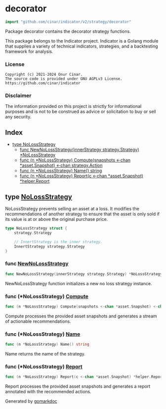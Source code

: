 <!-- Code generated by gomarkdoc. DO NOT EDIT -->

# decorator

```go
import "github.com/cinar/indicator/v2/strategy/decorator"
```

Package decorator contains the decorator strategy functions.

This package belongs to the Indicator project. Indicator is a Golang module that supplies a variety of technical indicators, strategies, and a backtesting framework for analysis.

### License

```
Copyright (c) 2021-2024 Onur Cinar.
The source code is provided under GNU AGPLv3 License.
https://github.com/cinar/indicator
```

### Disclaimer

The information provided on this project is strictly for informational purposes and is not to be construed as advice or solicitation to buy or sell any security.

## Index

- [type NoLossStrategy](<#NoLossStrategy>)
  - [func NewNoLossStrategy\(innerStrategy strategy.Strategy\) \*NoLossStrategy](<#NewNoLossStrategy>)
  - [func \(n \*NoLossStrategy\) Compute\(snapshots \<\-chan \*asset.Snapshot\) \<\-chan strategy.Action](<#NoLossStrategy.Compute>)
  - [func \(n \*NoLossStrategy\) Name\(\) string](<#NoLossStrategy.Name>)
  - [func \(n \*NoLossStrategy\) Report\(c \<\-chan \*asset.Snapshot\) \*helper.Report](<#NoLossStrategy.Report>)


<a name="NoLossStrategy"></a>
## type [NoLossStrategy](<https://github.com/cinar/indicator/blob/master/strategy/decorator/no_loss_strategy.go#L17-L22>)

NoLossStrategy prevents selling an asset at a loss. It modifies the recommendations of another strategy to ensure that the asset is only sold if its value is at or above the original purchase price.

```go
type NoLossStrategy struct {
    strategy.Strategy

    // InnertStrategy is the inner strategy.
    InnertStrategy strategy.Strategy
}
```

<a name="NewNoLossStrategy"></a>
### func [NewNoLossStrategy](<https://github.com/cinar/indicator/blob/master/strategy/decorator/no_loss_strategy.go#L25>)

```go
func NewNoLossStrategy(innerStrategy strategy.Strategy) *NoLossStrategy
```

NewNoLossStrategy function initializes a new no loss strategy instance.

<a name="NoLossStrategy.Compute"></a>
### func \(\*NoLossStrategy\) [Compute](<https://github.com/cinar/indicator/blob/master/strategy/decorator/no_loss_strategy.go#L37>)

```go
func (n *NoLossStrategy) Compute(snapshots <-chan *asset.Snapshot) <-chan strategy.Action
```

Compute processes the provided asset snapshots and generates a stream of actionable recommendations.

<a name="NoLossStrategy.Name"></a>
### func \(\*NoLossStrategy\) [Name](<https://github.com/cinar/indicator/blob/master/strategy/decorator/no_loss_strategy.go#L32>)

```go
func (n *NoLossStrategy) Name() string
```

Name returns the name of the strategy.

<a name="NoLossStrategy.Report"></a>
### func \(\*NoLossStrategy\) [Report](<https://github.com/cinar/indicator/blob/master/strategy/decorator/no_loss_strategy.go#L62>)

```go
func (n *NoLossStrategy) Report(c <-chan *asset.Snapshot) *helper.Report
```

Report processes the provided asset snapshots and generates a report annotated with the recommended actions.

Generated by [gomarkdoc](<https://github.com/princjef/gomarkdoc>)
